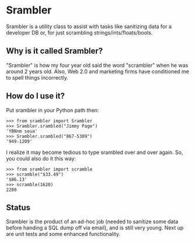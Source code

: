 Srambler
========
Srambler is a utility class to assist with tasks like sanitizing data for a developer DB or, for just
scrambling strings/ints/floats/bools.

Why is it called Srambler?
--------------------------
"Srambler" is how my four year old said the word "scrambler" when he was around 2 years old.  Also, Web 2.0 and
 marketing firms have conditioned me to spell things incorrectly.

How do I use it?
----------------
Put srambler in your Python path then:

    >>> from srambler import Srambler
    >>> Srambler.srambled("Jimmy Page")
    'YBNnm seua'
    >>> Srambler.srambled("867-5309")
    '949-1209'

I realize it may become tedious to type srambled over and over again.  So, you could also do it this way:

    >>> from srambler import scramble
    >>> scramble("$33.49")
    '$86.13'
    >>> scramble(1620)
    2280

Status
------
Srambler is the product of an ad-hoc job (needed to sanitize some data before handing a SQL dump off via email),
and is still very young.  Next up are unit tests and some enhanced functionality.
